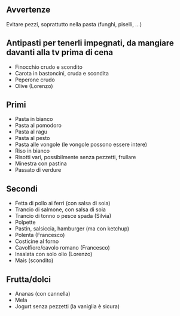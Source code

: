 ## Avvertenze
Evitare pezzi, soprattutto nella pasta (funghi, piselli, ...)

## Antipasti per tenerli impegnati, da mangiare davanti alla tv prima di cena
- Finocchio crudo e scondito
- Carota in bastoncini, cruda e scondita
- Peperone crudo
- Olive (Lorenzo)

## Primi
- Pasta in bianco
- Pasta al pomodoro
- Pasta al ragu
- Pasta al pesto
- Pasta alle vongole (le vongole possono essere intere)
- Riso in bianco
- Risotti vari, possibilmente senza pezzetti, frullare
- Minestra con pastina
- Passato di verdure

## Secondi
- Fetta di pollo ai ferri (con salsa di soia)
- Trancio di salmone, con salsa di soia
- Trancio di tonno o pesce spada (Silvia)
- Polpette
- Pastin, salsiccia, hamburger (ma con ketchup)
- Polenta (Francesco)
- Costicine al forno
- Cavolfiore/cavolo romano (Francesco)
- Insalata con solo olio (Lorenzo)
- Mais (scondito)


## Frutta/dolci
- Ananas (con cannella)
- Mela
- Jogurt senza pezzetti (la vaniglia è sicura)
